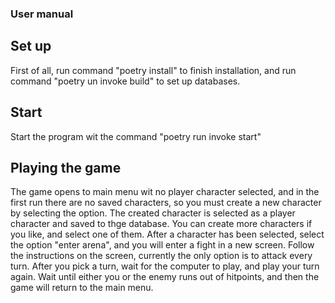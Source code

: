 ### User manual

## Set up

First of all, run command "poetry install" to finish installation, and run command "poetry un invoke build" to set up databases.

## Start
Start the program wit the command "poetry run invoke start"

## Playing the game

The game opens to main menu wit no player character selected, and in the first run there are no saved characters, so you must create a new character by selecting the option. The created character is selected as a player character and saved to thge database. You can create more characters if you like, and select one of them. After a character has been selected, select the option "enter arena", and you will enter a fight in a new screen. Follow the instructions on the screen, currently the only option is to attack every turn. After you pick a turn, wait for the computer to play, and play your turn again. Wait until either you or the enemy runs out of hitpoints, and then the game will return to the main menu.
